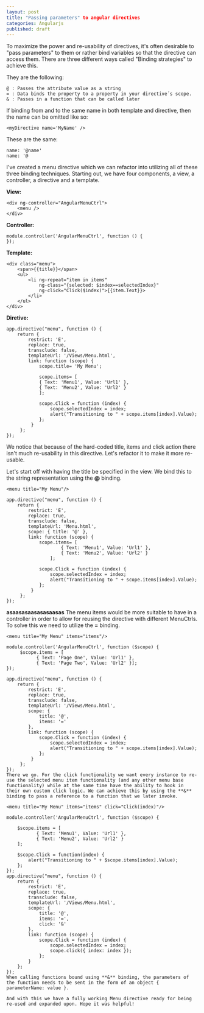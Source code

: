 ```yaml
---
layout: post
title: "Passing parameters" to angular directives
categories: Angularjs
published: draft
---
```

To maximize the power and re-usability of directives, it's often desirable to "pass parameters" to them or rather bind variables so that the directive can access them. There are three different ways called "Binding strategies" to achieve this. 

They are the following:
    
    @ : Passes the attribute value as a string
    = : Data binds the property to a property in your directive´s scope.
    & : Passes in a function that can be called later
    
If binding from and to the same name in both template and directive, then the name can be omitted like so:

    <myDirective name='MyName' />
These are the same:
    
	name: '@name'
    name: '@
    
I've created a menu directive which we can refactor into utilizing all of these three binding techniques. Starting out, we have four components, a view, a controller, a directive and a template.

**View:**

    <div ng-controller="AngularMenuCtrl">
        <menu />
    </div>
    
**Controller:**

    module.controller('AngularMenuCtrl', function () {
    });

**Template:**

    <div class="menu">
        <span>{{title}}</span>
        <ul>
            <li ng-repeat="item in items" 
                ng-class="{selected: $index==selectedIndex}" 
                ng-click="Click($index)">{{item.Text}}>
            </li>
        </ul>
    </div>
    
**Diretive:**

    app.directive("menu", function () {
        return {
            restrict: 'E',
            replace: true,
            transclude: false,
            templateUrl: '/Views/Menu.html',
            link: function (scope) {
                scope.title= 'My Menu';
    
                scope.items= [
                { Text: 'Menu1', Value: 'Url1' },
                { Text: 'Menu2', Value: 'Url2' }
                ];
    
                scope.Click = function (index) {
                    scope.selectedIndex = index;
                    alert("Transitioning to " + scope.items[index].Value);
                };
             }
         };
    });

We notice that because of the hard-coded title, items and click action there isn't much re-usability in this directive. Let's refactor it to make it more re-usable. 

Let's start off with having the title be specified in the view. We bind this to the string representation using the **@** binding.

    <menu title="My Menu"/>
    
    app.directive("menu", function () {
        return {
            restrict: 'E',
            replace: true,
            transclude: false,
            templateUrl: 'Menu.html',
            scope: { title: '@' },
            link: function (scope) {
                scope.items= [
                		{ Text: 'Menu1', Value: 'Url1' },
                		{ Text: 'Menu2', Value: 'Url2' }
                	];
    
                scope.Click = function (index) {
                    scope.selectedIndex = index;
                    alert("Transitioning to " + scope.items[index].Value);
                };
             }
         };
    });

**asaasasaasasasaasas**
The menu items would be more suitable to have in a controller in order to allow for reusing the directive with different MenuCtrls. To solve this we need to utilize the **=** binding.

    <menu title="My Menu" items="items"/>
    
    module.controller('AngularMenuCtrl', function ($scope) {
         $scope.items = [
               { Text: 'Page One', Value: 'Url1' },
               { Text: 'Page Two', Value: 'Url2' }];
    });
    
    app.directive("menu", function () {
        return {
            restrict: 'E',
            replace: true,
            transclude: false,
            templateUrl: '/Views/Menu.html',
            scope: {
                title: '@',
                items: '='
            },
            link: function (scope) { 
                scope.Click = function (index) {
                    scope.selectedIndex = index;
                    alert("Transitioning to " + scope.items[index].Value);
                };
             }
         };
    });
    There we go. For the click functionality we want every instance to re-use the selected menu item functionality (and any other menu base functionality) while at the same time have the ability to hook in their own custom click logic. We can achieve this by using the **&** binding to pass a reference to a function that we later invoke.

    <menu title="My Menu" items="items" click="Click(index)"/>
    
    module.controller('AngularMenuCtrl', function ($scope) {
    
        $scope.items = [
               { Text: 'Menu1', Value: 'Url1' },
               { Text: 'Menu2', Value: 'Url2' }
        ];
    
        $scope.Click = function(index) {
            alert("Transitioning to " + $scope.items[index].Value);
        };
    });
    app.directive("menu", function () {
        return {
            restrict: 'E',
            replace: true,
            transclude: false,
            templateUrl: '/Views/Menu.html',
            scope: {
                title: '@',
                items: '=',
                click: '&'
            },
            link: function (scope) {
                scope.Click = function (index) {
                    scope.selectedIndex = index;
                    scope.click({ index: index });
                };
            }
        };
    });
    When calling functions bound using **&** binding, the parameters of the function needs to be sent in the form of an object { parameterName: value }.
    
    And with this we have a fully working Menu directive ready for being re-used and expanded upon. Hope it was helpful!